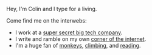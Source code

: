 Hey, I'm Colin and I type for a living. 

Come find me on the interwebs:
- I work at a [super secret big tech company](https://www.youtube.com/watch?v=dQw4w9WgXcQ).
- I write and ramble on my own [corner of the internet](https://www.colinbethea.com/).
- I'm a huge fan of [monkeys](https://nationalzoo.si.edu/animals/emperor-tamarin), [climbing](https://www.youtube.com/watch?v=vcRBT9Q9jXM), and [reading](https://www.colinbethea.com/bookshelf).
